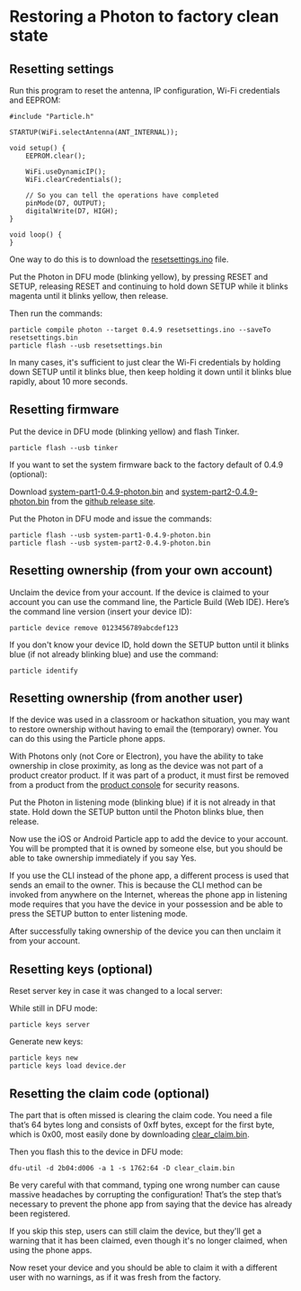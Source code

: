 # Restoring a Photon to factory clean state


## Resetting settings

Run this program to reset the antenna, IP configuration, Wi-Fi credentials and EEPROM:

```
#include "Particle.h"

STARTUP(WiFi.selectAntenna(ANT_INTERNAL));

void setup() {
    EEPROM.clear();

    WiFi.useDynamicIP();
    WiFi.clearCredentials();

    // So you can tell the operations have completed
    pinMode(D7, OUTPUT);
    digitalWrite(D7, HIGH);
}

void loop() {
}
```

One way to do this is to download the [resetsettings.ino](https://github.com/rickkas7/photonreset/blob/master/resetsettings.ino) file. 

Put the Photon in DFU mode (blinking yellow), by pressing RESET and SETUP, releasing RESET and continuing to hold down SETUP while it blinks magenta until it blinks yellow, then release. 

Then run the commands:

```
particle compile photon --target 0.4.9 resetsettings.ino --saveTo resetsettings.bin
particle flash --usb resetsettings.bin
```

In many cases, it's sufficient to just clear the Wi-Fi credentials by holding down SETUP until it blinks blue, then keep holding it down until it blinks blue rapidly, about 10 more seconds.

## Resetting firmware

Put the device in DFU mode (blinking yellow) and flash Tinker.

```
particle flash --usb tinker
```

If you want to set the system firmware back to the factory default of 0.4.9 (optional):

Download [system-part1-0.4.9-photon.bin](https://github.com/spark/firmware/releases/download/v0.4.9-rc.3/system-part1-0.4.9-photon.bin) and [system-part2-0.4.9-photon.bin](https://github.com/spark/firmware/releases/download/v0.4.9-rc.3/system-part2-0.4.9-photon.bin) from the [github release site](https://github.com/spark/firmware/releases/tag/v0.4.9-rc.3).

Put the Photon in DFU mode and issue the commands:

```
particle flash --usb system-part1-0.4.9-photon.bin
particle flash --usb system-part2-0.4.9-photon.bin
```

## Resetting ownership (from your own account)

Unclaim the device from your account. If the device is claimed to your account you can use the command line, the Particle Build (Web IDE). Here’s the command line version (insert your device ID):

```
particle device remove 0123456789abcdef123
```

If you don't know your device ID, hold down the SETUP button until it blinks blue (if not already blinking blue) and use the command:

```
particle identify
```

## Resetting ownership (from another user)

If the device was used in a classroom or hackathon situation, you may want to restore ownership without having to email the (temporary) owner. You can do this using the Particle phone apps.

With Photons only (not Core or Electron), you have the ability to take ownership in close proximity, as long as the device was not part of a product creator product. If it was part of a product, it must first be removed from a product from the [product console](https://console.particle.io) for security reasons.

Put the Photon in listening mode (blinking blue) if it is not already in that state. Hold down the SETUP button until the Photon blinks blue, then release.

Now use the iOS or Android Particle app to add the device to your account. You will be prompted that it is owned by someone else, but you should be able to take ownership immediately if you say Yes.

If you use the CLI instead of the phone app, a different process is used that sends an email to the owner. This is because the CLI method can be invoked from anywhere on the Internet, whereas the phone app in listening mode requires that you have the device in your possession and be able to press the SETUP button to enter listening mode.

After successfully taking ownership of the device you can then unclaim it from your account. 

## Resetting keys (optional)

Reset server key in case it was changed to a local server:

While still in DFU mode:

```
particle keys server
```

Generate new keys:

```
particle keys new
particle keys load device.der
```

## Resetting the claim code (optional)

The part that is often missed is clearing the claim code. You need a file that’s 64 bytes long and consists of 0xff bytes, except for the first byte, which is 0x00, most easily done by downloading [clear_claim.bin](https://github.com/rickkas7/photonreset/blob/master/clear_claim.bin?raw=true).

Then you flash this to the device in DFU mode:

```
dfu-util -d 2b04:d006 -a 1 -s 1762:64 -D clear_claim.bin
```

Be very careful with that command, typing one wrong number can cause massive headaches by corrupting the configuration! That’s the step that’s necessary to prevent the phone app from saying that the device has already been registered. 

If you skip this step, users can still claim the device, but they'll get a warning that it has been claimed, even though it's no longer claimed, when using the phone apps.

Now reset your device and you should be able to claim it with a different user with no warnings, as if it was fresh from the factory.

